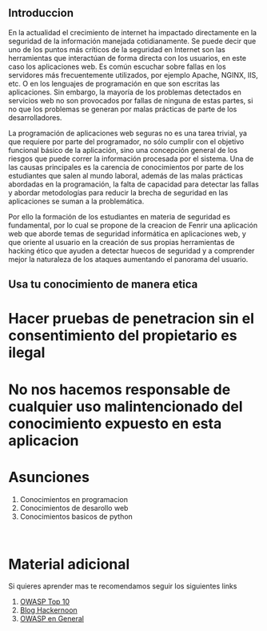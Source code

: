 ## Introduccion 


En la actualidad el crecimiento de internet ha impactado directamente en la seguridad de la información manejada cotidianamente. Se puede decir que uno de los puntos más críticos de la seguridad en Internet son las herramientas que interactúan de forma directa con los usuarios, en este caso los aplicaciones web. Es común escuchar sobre fallas en los servidores más frecuentemente utilizados, por ejemplo Apache, NGINX, IIS, etc. O en los lenguajes de programación en que son escritas las aplicaciones. Sin embargo, la mayoría de los problemas detectados en servicios web no son provocados por fallas de ninguna de estas partes, si no que los problemas se generan por malas prácticas de parte de los desarrolladores.

La programación de aplicaciones web seguras no es una tarea trivial, ya que requiere por parte del programador, no sólo cumplir con el objetivo funcional básico de la aplicación, sino una concepción general de los riesgos que puede correr la información procesada por el sistema. Una de las causas principales es la carencia de conocimientos por parte de los estudiantes que salen al mundo laboral, además de las malas prácticas abordadas en la programación, la falta de capacidad para detectar las fallas y abordar metodologías para reducir la brecha de seguridad en las aplicaciones se suman a la problemática. 

Por ello la formación de los estudiantes en materia de seguridad es fundamental, por lo cual se propone de la creacion de Fenrir una aplicación web que aborde temas de seguridad informática en aplicaciones web, y que oriente al usuario en  la creación de sus propias herramientas de hacking ético que ayuden a detectar huecos de seguridad y a comprender mejor la naturaleza de los ataques aumentando el panorama del usuario.

## Usa tu conocimiento de manera etica

# Hacer pruebas de penetracion sin el consentimiento del propietario es ilegal

# No nos hacemos responsable de cualquier uso malintencionado del conocimiento expuesto en esta aplicacion

# Asunciones

1. Conocimientos en programacion 
2. Conocimientos de desarollo web 
3. Conocimientos basicos de python

<br>

# Material adicional

Si quieres aprender mas te recomendamos seguir los siguientes links

1. [OWASP Top 10 ](https://www.owasp.org/images/7/72/OWASP_Top_10-2017_%28en%29.pdf.pdf)
2. [Blog Hackernoon](https://www.hackernoon.com)
3. [OWASP en General](https://www.owasp.com)



